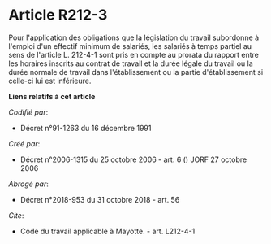 # Article R212-3

Pour l'application des obligations que la législation du travail subordonne à l'emploi d'un effectif minimum de salariés, les
salariés à temps partiel au sens de l'article L. 212-4-1 sont pris en compte au prorata du rapport entre les horaires
inscrits au contrat de travail et la durée légale du travail ou la durée normale de travail dans l'établissement ou la partie
d'établissement si celle-ci lui est inférieure.

**Liens relatifs à cet article**

_Codifié par_:

  - Décret n°91-1263 du 16 décembre 1991

_Créé par_:

  - Décret n°2006-1315 du 25 octobre 2006 - art. 6 () JORF 27 octobre 2006

_Abrogé par_:

  - Décret n°2018-953 du 31 octobre 2018 - art. 56

_Cite_:

  - Code du travail applicable à Mayotte. - art. L212-4-1
